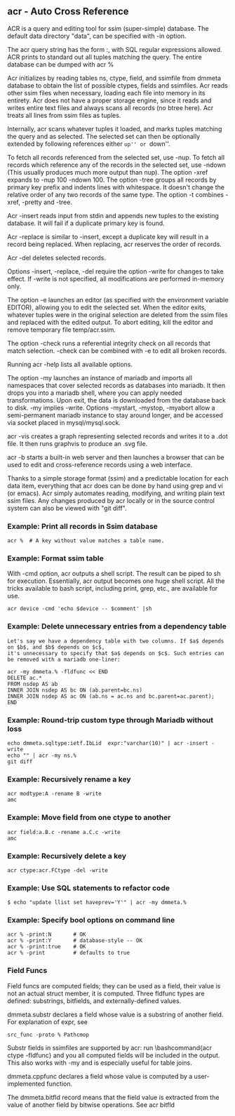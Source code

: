 ## acr - Auto Cross Reference

ACR is a query and editing tool for ssim (super-simple) database.
The default data directory "data", can be specified with -in option.

The acr query string has the form <ssimfile>:<key>, with SQL regular expressions allowed.
ACR prints to standard out all tuples matching the query. The entire database can be
dumped with acr %

Acr initializes by reading tables ns, ctype, field, and ssimfile from dmmeta database
to obtain the list of possible ctypes, fields and ssimfiles.
Acr reads other ssim files when necessary, loading each file into memory in its entirety.
Acr does not have a proper storage engine, since it reads and writes entire text files
and always scans all records (no btree here). Acr treats all lines from ssim files as tuples.

Internally, acr scans whatever tuples it loaded, and marks tuples matching the query and as selected.
The selected set can then be optionally extended by following references either ``up'' or ``down''.

To fetch all records referenced from the selected set, use -nup.
To fetch all records which reference any of the records in the selected set, use -ndown
(This usually produces much more output than nup).
The option -xref expands to -nup 100 -ndown 100.
The option -tree groups all records by primary key prefix and indents lines with whitespace.
It doesn't change the relative order of any two records of the same type.
The option -t combines -xref, -pretty and -tree.

Acr -insert reads input from stdin and appends new tuples to the existing database. It will fail
if a duplicate primary key is found.

Acr -replace is similar to -insert, except a duplicate key will result in a record being replaced.
When replacing, acr reserves the order of records.

Acr -del deletes selected records.

Options -insert, -replace, -del require the option -write for changes to take effect.
If -write is not specified, all modifications are performed in-memory only.

The option -e launches an editor (as specified with the environment
variable EDITOR), allowing you to edit the selected set. When the editor
exits, whatever tuples were in the original selection are deleted from
the ssim files and replaced with the edited output. To abort editing,
kill the editor and remove temporary file temp/acr.ssim.

The option -check runs a referential integrity check on all records that match selection.
-check can be combined with -e to edit all broken records.

Running acr -help lists all available options.

The option -my launches an instance of mariadb and imports all namespaces that cover selected records
as databases into mariadb. It then drops you into a mariadb shell, where you can apply needed transformations.
Upon exit, the data is downloaded from the database back to disk. -my implies -write.
Options -mystart, -mystop, -myabort allow a semi-permanent mariadb instance to stay
around longer, and be accessed via socket placed in mysql/mysql.sock.

acr -vis creates a graph representing selected records and writes it to a .dot file.
It then runs graphvis to produce an .svg file.

acr -b starts a built-in web server and then launches a browser that can be used to
edit and cross-reference records using a web interface.

Thanks to a simple storage format (ssim) and a predictable location for each data
item, everything that acr does can be done by hand using grep and vi (or emacs).
Acr simply automates reading, modifying, and writing plain text ssim files.
Any changes produced by acr locally or in the source control system
can also be viewed with "git diff".

### Example: Print all records in Ssim database

    acr %  # A key without value matches a table name.

### Example: Format ssim table
With -cmd option, acr outputs a shell script. The result can be piped to sh for execution.
Essentially, acr output becomes one huge shell script. All the tricks available to bash script,
including print, grep, etc., are available for use.

    acr device -cmd 'echo $device -- $comment' |sh

### Example: Delete unnecessary entries from a dependency table
    Let's say we have a dependency table with two columns. If $a$ depends on $b$, and $b$ depends on $c$,
    it's unnecessary to specify that $a$ depends on $c$. Such entries can be removed with a mariadb one-liner:

    acr -my dmmeta.% -fldfunc << END
    DELETE ac.*
    FROM nsdep AS ab
    INNER JOIN nsdep AS bc ON (ab.parent=bc.ns)
    INNER JOIN nsdep AS ac ON (ab.ns = ac.ns and bc.parent=ac.parent);
    END

### Example: Round-trip custom type through Mariadb without loss

    echo dmmeta.sqltype:ietf.IbLid  expr:"varchar(10)" | acr -insert -write
    echo "" | acr -my ns.%
    git diff

### Example: Recursively rename a key

    acr modtype:A -rename B -write
    amc

### Example: Move field from one ctype to another

    acr field:a.B.c -rename a.C.c -write
    amc

### Example: Recursively delete a key

    acr ctype:acr.FCtype -del -write

### Example: Use SQL statements to refactor code

    $ echo "update llist set haveprev='Y'" | acr -my dmmeta.%

### Example: Specify bool options on command line

    acr % -print:N       # OK
    acr % -print:Y       # database-style -- OK
    acr % -print:true    # OK
    acr % -print         # defaults to true

### Field Funcs

Field funcs are computed fields; they can be used as a field,
their value is not an actual struct member, it is computed. Three fldfunc types are
defined: substrings, bitfields, and externally-defined values.

dmmeta.substr declares a field whose value is a substring of another field.
For explanation of expr, see

    src_func -proto % Pathcmop

Substr fields in ssimfiles are supported by acr: run \bashcommand{acr ctype -fldfunc}
and you all computed fields will be included in the output. This also works with -my
and is especially useful for table joins.

dmmeta.cppfunc declares a field whose value is computed by a user-implemented function.

The dmmeta.bitfld record means that the field value is extracted from the value of another
field by bitwise operations.
See acr bitfld

